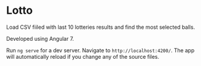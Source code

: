 # Lotto

Load CSV fiiled with last 10 lotteries results and find the most selected balls.

Developed using Angular 7.


Run `ng serve` for a dev server. Navigate to `http://localhost:4200/`. The app will automatically reload if you change any of the source files.
